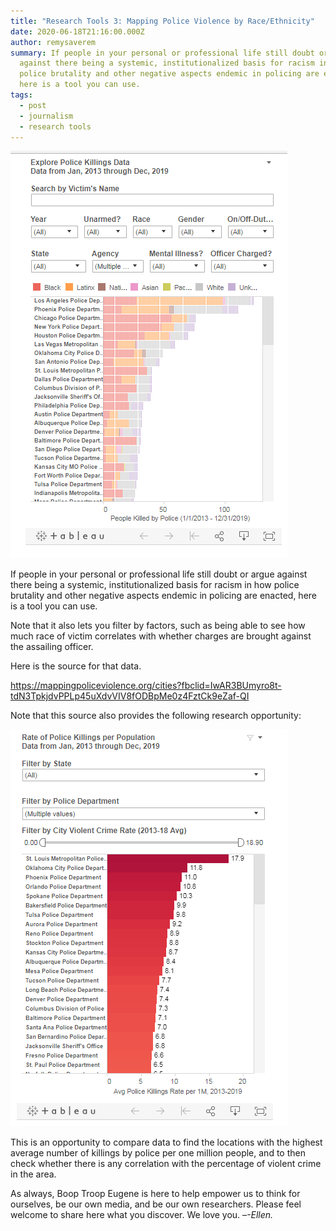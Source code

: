 ```yaml
---
title: "Research Tools 3: Mapping Police Violence by Race/Ethnicity"
date: 2020-06-18T21:16:00.000Z
author: remysaverem
summary: If people in your personal or professional life still doubt or argue
  against there being a systemic, institutionalized basis for racism in how
  police brutality and other negative aspects endemic in policing are enacted,
  here is a tool you can use.
tags:
  - post
  - journalism
  - research tools
---
```

![police killings by race](/static/img/police-killings-by-race-1-.png)

If people in your personal or professional life still doubt or argue against there being a systemic, institutionalized basis for racism in how police brutality and other negative aspects endemic in policing are enacted, here is a tool you can use.

Note that it also lets you filter by factors, such as being able to see how much race of victim correlates with whether charges are brought against the assailing officer.

Here is the source for that data.

<https://mappingpoliceviolence.org/cities?fbclid=IwAR3BUmyro8t-tdN3TpkjdvPPLp45uXdvVIV8fODBpMe0z4FztCk9eZaf-QI>

Note that this source also provides the following research opportunity:

![killing per population](/static/img/killing-per-population-1-.png)

This is an opportunity to compare data to find the locations with the highest average number of killings by police per one million people, and to then check whether there is any correlation with the percentage of violent crime in the area.

As always, Boop Troop Eugene is here to help empower us to think for ourselves, be our own media, and be our own researchers. Please feel welcome to share here what you discover. We love you. –*\-Ellen.*

<!--EndFragment-->